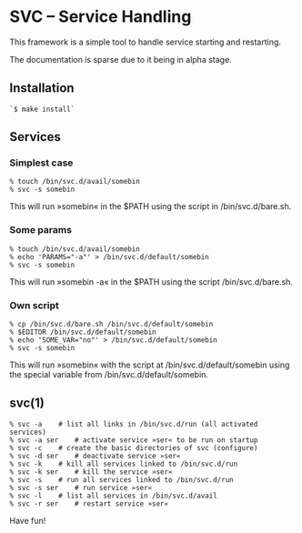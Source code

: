 # SVC – Service Handling

This framework is a simple tool to handle service starting and restarting.

The documentation is sparse due to it being in alpha stage.

## Installation

	`$ make install`

## Services
### Simplest case

	% touch /bin/svc.d/avail/somebin
	% svc -s somebin

This will run »somebin« in the $PATH using the script in /bin/svc.d/bare.sh.

### Some params

	% touch /bin/svc.d/avail/somebin
	% echo 'PARAMS="-a"' > /bin/svc.d/default/somebin
	% svc -s somebin

This will run »somebin -a« in the $PATH using the script /bin/svc.d/bare.sh.

### Own script

	% cp /bin/svc.d/bare.sh /bin/svc.d/default/somebin
	% $EDITOR /bin/svc.d/default/somebin
	% echo 'SOME_VAR="no"' > /bin/svc.d/default/somebin
	% svc -s somebin

This will run »somebin« with the script at /bin/svc.d/default/somebin using the
special variable from /bin/svc.d/default/somebin.

## svc(1)

	% svc -a	# list all links in /bin/svc.d/run (all activated services)
	% svc -a ser	# activate service »ser« to be run on startup
	% svc -c	# create the basic directories of svc (configure)
	% svc -d ser	# deactivate service »ser«
	% svc -k	# kill all services linked to /bin/svc.d/run
	% svc -k ser	# kill the service »ser«
	% svc -s	# run all services linked to /bin/svc.d/run
	% svc -s ser	# run service »ser«
	% svc -l	# list all services in /bin/svc.d/avail
	% svc -r ser	# restart service »ser«

Have fun!


